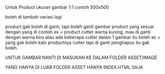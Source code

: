 Untuk Product ukuran gambar 1:1
contoh 500x500

boleh di tambah variasi lagi

pruduct gak boleh di ganti, tapi boleh ganti gambar product yang sesuai dengan yang di contoh
ex = product cutter warna kuning, mau di ganti dengan warna biru atau ada beberapa cutter dalam 1 gambar itu boleh
ex = yang gak boleh kalo productnya cutter tapi di ganti penghapus itu gak boleh.


UNTUK GAMBAR NANTI DI MASUKAN KE DALAM FOLDER ASSET/IMAGE

YANG HANYA DI LUAR FOLDER ASSET HANYA INDEX.HTML SAJA